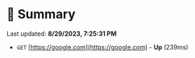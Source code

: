 # 📖 Summary
Last updated: **8/29/2023, 7:25:31 PM**

- `GET` [https://google.com](https://google.com) - **Up** (239ms)
